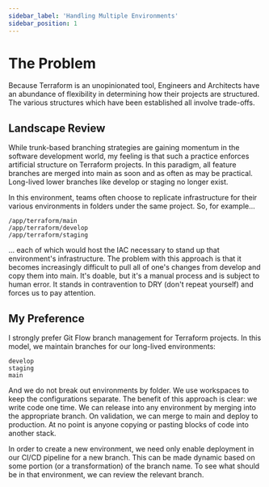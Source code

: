```yaml
---
sidebar_label: 'Handling Multiple Environments'
sidebar_position: 1
---
```


# The Problem

Because Terraform is an unopinionated tool, Engineers and Architects have an abundance of flexibility
in determining how their projects are structured. The various structures which have been established
all involve trade-offs.

## Landscape Review

While trunk-based branching strategies are gaining momentum in the software development world, my
feeling is that such a practice enforces artificial structure on Terraform projects. In this paradigm,
all feature branches are merged into main as soon and as often as may be practical. Long-lived lower
branches like develop or staging no longer exist.  

In this environment, teams often choose to replicate infrastructure for their various environments in
folders under the same project. So, for example...

    /app/terraform/main
    /app/terraform/develop
    /app/terraform/staging

... each of which would host the IAC necessary to stand up that environment's infrastructure. The problem
with this approach is that it becomes increasingly difficult to pull all of one's changes from develop and
copy them into main. It's doable, but it's a manual process and is subject to human error. It stands in
contravention to DRY (don't repeat yourself) and forces us to pay attention. 

## My Preference

I strongly prefer Git Flow branch management for Terraform projects. In this model, we maintain branches
for our long-lived environments: 

    develop
    staging
    main

And we do not break out environments by folder. We use workspaces to keep the configurations separate. The
benefit of this approach is clear: we write code one time. We can release into any environment by merging
into the appropriate branch. On validation, we can merge to main and deploy to production. At no point is
anyone copying or pasting blocks of code into another stack. 

In order to create a new environment, we need only enable deployment in our CI/CD pipeline for a new branch.
This can be made dynamic based on some portion (or a transformation) of the branch name. To see what should
be in that environment, we can review the relevant branch. 